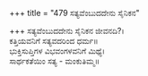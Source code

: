 +++
title = "479 ಸತ್ಯವೆಂಬುದದೇನು ಸೈನಿಕನ"

+++
ಸತ್ಯವೆಂಬುದದೇನು ಸೈನಿಕನ ಜೀವನದಿ?।  
ಕತ್ತಿಯವನಿಗೆ ಸತ್ಯವದರಿಂದ ಧರ್ಮ॥  
ಭುಕ್ತಿಸುಪ್ತಿಗಳ ವಿಭವಂಗಳವನಿಗೆ ಮಿಥ್ಯೆ।  
ಸಾರ್ಥಕತೆಯಿಂ ಸತ್ಯ - ಮಂಕುತಿಮ್ಮ॥  
